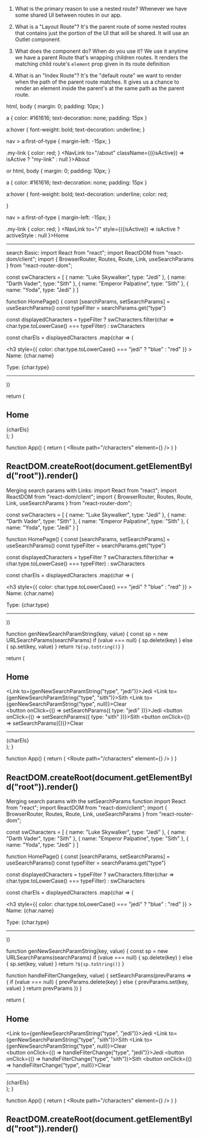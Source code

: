1. What is the primary reason to use a nested route?
Whenever we have some shared UI between routes in our app.


2. What is a "Layout Route"?
It's the parent route of some nested routes that contains just
the portion of the UI that will be shared. It will use an Outlet
component.


3. What does the <Outlet /> component do? When do you use it?
We use it anytime we have a parent Route that's wrapping 
children routes. It renders the matching child route's
`element` prop given in its route definition


4. What is an "Index Route"?
It's the "default route" we want to render when the path
of the parent route matches. It gives us a chance to render
an element inside the parent's <Outlet /> at the same path
as the parent route.


html, body {
    margin: 0;
    padding: 10px;
}

a {
    color: #161616;
    text-decoration: none;
    padding: 15px
}

a:hover {
    font-weight: bold;
    text-decoration: underline;
}

nav > a:first-of-type {
    margin-left: -15px;
}

.my-link {
    color: red;
}
<NavLink to="/about" className={({isActive}) => isActive ? "my-link" : null }>About</NavLink>


or
html, body {
    margin: 0;
    padding: 10px;
}

a {
    color: #161616;
    text-decoration: none;
    padding: 15px
}

a:hover {
    font-weight: bold;
    text-decoration: underline;
    color: red;
    
}

nav > a:first-of-type {
    margin-left: -15px;
}

.my-link {
    color: red;
}
<NavLink to="/" style={({isActive}) => isActive ? activeStyle : null }>Home</NavLink>

----------------------------------
search Basic:
import React from "react";
import ReactDOM from "react-dom/client";
import { BrowserRouter, Routes, Route, Link, useSearchParams } from "react-router-dom";

const swCharacters = [
  { name: "Luke Skywalker", type: "Jedi" },
  { name: "Darth Vader", type: "Sith" },
  { name: "Emperor Palpatine", type: "Sith" },
  { name: "Yoda", type: "Jedi" }
]

function HomePage() {
  const [searchParams, setSearchParams] = useSearchParams()
  const typeFilter = searchParams.get("type")
  
  const displayedCharacters = typeFilter 
    ? swCharacters.filter(char => char.type.toLowerCase() === typeFilter)
    : swCharacters
  
  const charEls = displayedCharacters
    .map(char => (
      <div key={char.name}>
        <h3
          style={{ color: char.type.toLowerCase() === "jedi" ? "blue" : "red" }}
        >
          Name: {char.name}
        </h3>
        <p>Type: {char.type}</p>
        <hr />
      </div>
    ))

  return (
    <main>
      <h2>Home</h2>
      {charEls}
    </main>
  );
}


function App() {
  return (
    <BrowserRouter>
      <Routes>
        <Route path="/characters" element={<HomePage />} />
      </Routes>
    </BrowserRouter>
  )
}

ReactDOM.createRoot(document.getElementById("root")).render(<App />)
------------------------------------------
Merging search params with Links:
import React from "react";
import ReactDOM from "react-dom/client";
import { BrowserRouter, Routes, Route, Link, useSearchParams } from "react-router-dom";

const swCharacters = [
  { name: "Luke Skywalker", type: "Jedi" },
  { name: "Darth Vader", type: "Sith" },
  { name: "Emperor Palpatine", type: "Sith" },
  { name: "Yoda", type: "Jedi" }
]

function HomePage() {
  const [searchParams, setSearchParams] = useSearchParams()
  const typeFilter = searchParams.get("type")

  const displayedCharacters = typeFilter
    ? swCharacters.filter(char => char.type.toLowerCase() === typeFilter)
    : swCharacters

  const charEls = displayedCharacters
    .map(char => (
      <div key={char.name}>
        <h3
          style={{ color: char.type.toLowerCase() === "jedi" ? "blue" : "red" }}
        >
          Name: {char.name}
        </h3>
        <p>Type: {char.type}</p>
        <hr />
      </div>
    ))

  function genNewSearchParamString(key, value) {
    const sp = new URLSearchParams(searchParams)
    if (value === null) {
      sp.delete(key)
    } else {
      sp.set(key, value)
    }
    return `?${sp.toString()}`
  }

  return (
    <main>
      <h2>Home</h2>
      <div>
        <Link to={genNewSearchParamString("type", "jedi")}>Jedi</Link>
        <Link to={genNewSearchParamString("type", "sith")}>Sith</Link>
        <Link to={genNewSearchParamString("type", null)}>Clear</Link>
      </div>
      <div>
        <button onClick={() => setSearchParams({ type: "jedi" })}>Jedi</button>
        <button onClick={() => setSearchParams({ type: "sith" })}>Sith</button>
        <button onClick={() => setSearchParams({})}>Clear</button>
      </div>
      <hr />
      {charEls}
    </main>
  );
}

function App() {
  return (
    <BrowserRouter>
      <Routes>
        <Route path="/characters" element={<HomePage />} />
      </Routes>
    </BrowserRouter>
  )
}

ReactDOM.createRoot(document.getElementById("root")).render(<App />)
------------------------------------------------------------
Merging search params with the setSearchParams function
import React from "react";
import ReactDOM from "react-dom/client";
import { BrowserRouter, Routes, Route, Link, useSearchParams } from "react-router-dom";

const swCharacters = [
  { name: "Luke Skywalker", type: "Jedi" },
  { name: "Darth Vader", type: "Sith" },
  { name: "Emperor Palpatine", type: "Sith" },
  { name: "Yoda", type: "Jedi" }
]

function HomePage() {
  const [searchParams, setSearchParams] = useSearchParams()
  const typeFilter = searchParams.get("type")

  const displayedCharacters = typeFilter
    ? swCharacters.filter(char => char.type.toLowerCase() === typeFilter)
    : swCharacters

  const charEls = displayedCharacters
    .map(char => (
      <div key={char.name}>
        <h3
          style={{ color: char.type.toLowerCase() === "jedi" ? "blue" : "red" }}
        >
          Name: {char.name}
        </h3>
        <p>Type: {char.type}</p>
        <hr />
      </div>
    ))

  function genNewSearchParamString(key, value) {
    const sp = new URLSearchParams(searchParams)
    if (value === null) {
      sp.delete(key)
    } else {
      sp.set(key, value)
    }
    return `?${sp.toString()}`
  }
  
  function handleFilterChange(key, value) {
    setSearchParams(prevParams => {
      if (value === null) {
        prevParams.delete(key)
      } else {
        prevParams.set(key, value)
      }
      return prevParams
    })
  }

  return (
    <main>
      <h2>Home</h2>
      <div>
        <Link to={genNewSearchParamString("type", "jedi")}>Jedi</Link>
        <Link to={genNewSearchParamString("type", "sith")}>Sith</Link>
        <Link to={genNewSearchParamString("type", null)}>Clear</Link>
      </div>
      <div>
        <button onClick={() => handleFilterChange("type", "jedi")}>Jedi</button>
        <button onClick={() => handleFilterChange("type", "sith")}>Sith</button>
        <button onClick={() => handleFilterChange("type", null)}>Clear</button>
      </div>
      <hr />
      {charEls}
    </main>
  );
}

function App() {
  return (
    <BrowserRouter>
      <Routes>
        <Route path="/characters" element={<HomePage />} />
      </Routes>
    </BrowserRouter>
  )
}

ReactDOM.createRoot(document.getElementById("root")).render(<App />)
------------------------------
